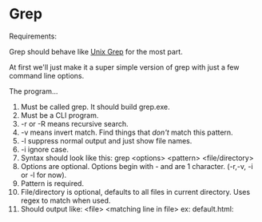 Grep
====
Requirements:

Grep should behave like <a href="http://unixhelp.ed.ac.uk/CGI/man-cgi?grep">Unix Grep</a> for the most part.

At first we'll just make it a super simple version of grep with just a few command line options.

The program...

1. Must be called grep.  It should build grep.exe.
2. Must be a CLI program.
3. -r or -R means recursive search.
4. -v means invert match.  Find things that _don't_ match this pattern.
5. -l suppress normal output and just show file names.
6. -i ignore case. 
7. Syntax should look like this:  grep &lt;options&gt; &lt;pattern&gt; <file/directory&gt;
8. Options are optional.  Options begin with - and are 1 character. (-r,-v, -i or -l for now).
9. Pattern is required.
10. File/directory is optional, defaults to all files in current directory.  Uses regex to match when used.
11. Should output like: &lt;file&gt; &lt;matching line in file&gt; ex: default.html: <body>

